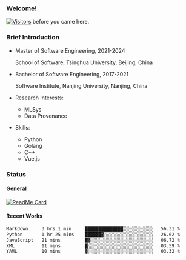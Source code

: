 ### Welcome!

[![Visitors](https://visitor-badge.laobi.icu/badge?page_id=HermitSun.HermitSun)]() before you came here.

### Brief Introduction

- Master of Software Engineering, 2021-2024
  
  School of Software, Tsinghua University, Beijing, China

- Bachelor of Software Engineering, 2017-2021
  
  Software Institute, Nanjing University, Nanjing, China

- Research Interests:
  - MLSys
  - Data Provenance

- Skills:
  - Python
  - Golang
  - C++
  - Vue.js

### Status

#### General

[![ReadMe Card](https://github-readme-stats.hermitsun.vercel.app/api?username=HermitSun&count_private=true&show_icons=true)]()

#### Recent Works

<!--START_SECTION:waka-->

```txt
Markdown     3 hrs 1 min     ██████████████░░░░░░░░░░░   56.31 %
Python       1 hr 25 mins    ██████▓░░░░░░░░░░░░░░░░░░   26.62 %
JavaScript   21 mins         █▓░░░░░░░░░░░░░░░░░░░░░░░   06.72 %
XML          11 mins         █░░░░░░░░░░░░░░░░░░░░░░░░   03.59 %
YAML         10 mins         ▓░░░░░░░░░░░░░░░░░░░░░░░░   03.32 %
```

<!--END_SECTION:waka-->

